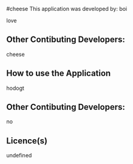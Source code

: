 #cheese
This application was developed by: boi

love
## Other Contibuting Developers:
cheese
## How to use the Application
hodogt
## Other Contibuting Developers:
no
## Licence(s)
undefined
